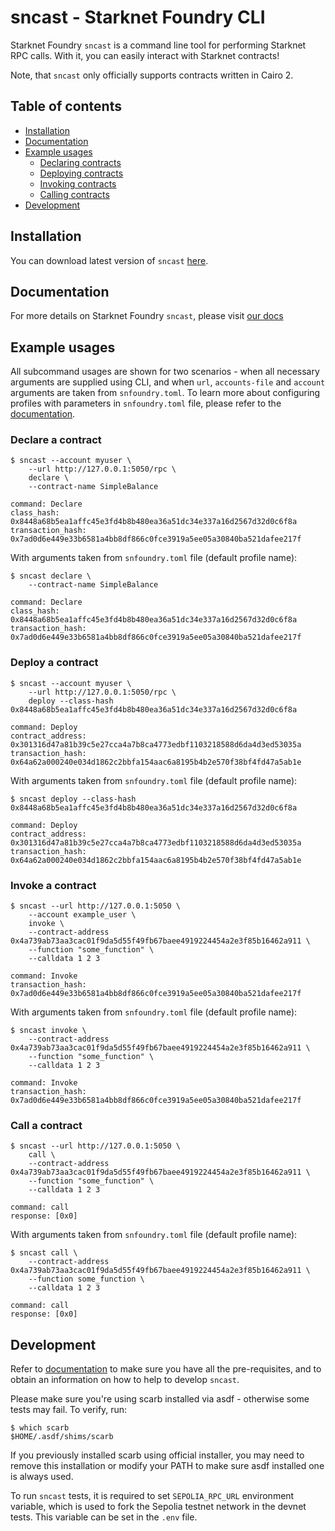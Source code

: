 # sncast - Starknet Foundry CLI

Starknet Foundry `sncast` is a command line tool for performing Starknet RPC calls. With it, you can easily interact with Starknet contracts!

Note, that `sncast` only officially supports contracts written in Cairo 2.

## Table of contents

<!-- TOC -->
  * [Installation](#installation)
  * [Documentation](#documentation)
  * [Example usages](#example-usages)
    * [Declaring contracts](#declare-a-contract)
    * [Deploying contracts](#deploy-a-contract)
    * [Invoking contracts](#invoke-a-contract)
    * [Calling contracts](#call-a-contract)
  * [Development](#development)
<!-- TOC -->

## Installation

You can download latest version of `sncast` [here](https://github.com/foundry-rs/starknet-foundry/releases).

## Documentation

For more details on Starknet Foundry `sncast`, please visit [our docs](https://foundry-rs.github.io/starknet-foundry/starknet/index.html) 

## Example usages

All subcommand usages are shown for two scenarios - when all necessary arguments are supplied using CLI, and when `url`, `accounts-file` and `account` arguments are taken from `snfoundry.toml`. To learn more about configuring profiles with parameters in `snfoundry.toml` file, please refer to the [documentation](https://foundry-rs.github.io/starknet-foundry/projects/configuration.html#defining-profiles-in-snfoundrytoml).

### Declare a contract

```shell
$ sncast --account myuser \
    --url http://127.0.0.1:5050/rpc \
    declare \
    --contract-name SimpleBalance

command: Declare
class_hash: 0x8448a68b5ea1affc45e3fd4b8b480ea36a51dc34e337a16d2567d32d0c6f8a
transaction_hash: 0x7ad0d6e449e33b6581a4bb8df866c0fce3919a5ee05a30840ba521dafee217f
```


With arguments taken from `snfoundry.toml` file (default profile name):

```shell
$ sncast declare \
    --contract-name SimpleBalance

command: Declare
class_hash: 0x8448a68b5ea1affc45e3fd4b8b480ea36a51dc34e337a16d2567d32d0c6f8a
transaction_hash: 0x7ad0d6e449e33b6581a4bb8df866c0fce3919a5ee05a30840ba521dafee217f
```

### Deploy a contract

```shell
$ sncast --account myuser \
    --url http://127.0.0.1:5050/rpc \
    deploy --class-hash 0x8448a68b5ea1affc45e3fd4b8b480ea36a51dc34e337a16d2567d32d0c6f8a

command: Deploy
contract_address: 0x301316d47a81b39c5e27cca4a7b8ca4773edbf1103218588d6da4d3ed53035a
transaction_hash: 0x64a62a000240e034d1862c2bbfa154aac6a8195b4b2e570f38bf4fd47a5ab1e
```


With arguments taken from `snfoundry.toml` file (default profile name):

```shell
$ sncast deploy --class-hash 0x8448a68b5ea1affc45e3fd4b8b480ea36a51dc34e337a16d2567d32d0c6f8a

command: Deploy
contract_address: 0x301316d47a81b39c5e27cca4a7b8ca4773edbf1103218588d6da4d3ed53035a
transaction_hash: 0x64a62a000240e034d1862c2bbfa154aac6a8195b4b2e570f38bf4fd47a5ab1e
```


### Invoke a contract

```shell
$ sncast --url http://127.0.0.1:5050 \
    --account example_user \
    invoke \
    --contract-address 0x4a739ab73aa3cac01f9da5d55f49fb67baee4919224454a2e3f85b16462a911 \
    --function "some_function" \
    --calldata 1 2 3

command: Invoke
transaction_hash: 0x7ad0d6e449e33b6581a4bb8df866c0fce3919a5ee05a30840ba521dafee217f
```


With arguments taken from `snfoundry.toml` file (default profile name):

```shell
$ sncast invoke \
    --contract-address 0x4a739ab73aa3cac01f9da5d55f49fb67baee4919224454a2e3f85b16462a911 \
    --function "some_function" \
    --calldata 1 2 3

command: Invoke
transaction_hash: 0x7ad0d6e449e33b6581a4bb8df866c0fce3919a5ee05a30840ba521dafee217f
```

### Call a contract

```shell
$ sncast --url http://127.0.0.1:5050 \
    call \
    --contract-address 0x4a739ab73aa3cac01f9da5d55f49fb67baee4919224454a2e3f85b16462a911 \
    --function "some_function" \
    --calldata 1 2 3

command: call
response: [0x0]
```


With arguments taken from `snfoundry.toml` file (default profile name):

```shell
$ sncast call \
    --contract-address 0x4a739ab73aa3cac01f9da5d55f49fb67baee4919224454a2e3f85b16462a911 \
    --function some_function \
    --calldata 1 2 3

command: call
response: [0x0]
```


## Development

Refer to [documentation](https://foundry-rs.github.io/starknet-foundry/development/environment-setup.html) to make sure you have all the pre-requisites, and to obtain an information on how to help to develop `sncast`.

Please make sure you're using scarb installed via asdf - otherwise some tests may fail.
To verify, run:

```shell
$ which scarb
$HOME/.asdf/shims/scarb
```

If you previously installed scarb using official installer, you may need to remove this installation or modify your PATH to make sure asdf installed one is always used.

To run `sncast` tests, it is required to set `SEPOLIA_RPC_URL` environment variable, which is
used to fork the Sepolia testnet network in the devnet tests. This variable can be set in the `.env` file.

